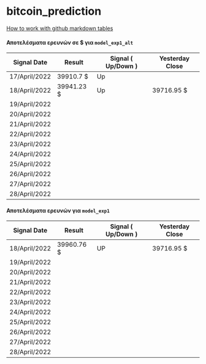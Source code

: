 # bitcoin_prediction


[How to work with github markdown tables](https://www.pluralsight.com/guides/working-tables-github-markdown)

#### Αποτελέσματα ερευνών σε $ για `model_exp1_alt`

| Signal Date   | Result     | Signal ( Up/Down ) | Yesterday Close | 
|---------------|------------|---------|---------| 
| 17/April/2022 | 39910.7 $  | Up      |           |   
| 18/April/2022 | 39941.23 $ | Up      | 39716.95 $ |
| 19/April/2022 |            |         |           |
| 20/April/2022 |            |         |           |
| 21/April/2022 |            |         |           |
| 22/April/2022 |            |         |           |
| 23/April/2022 |            |         |           |
| 24/April/2022 |            |         |           |
| 25/April/2022 |            |         |           |
| 26/April/2022 |            |         |           |
| 27/April/2022 |            |         |           |
| 28/April/2022 |            |         |           |


#### Αποτελέσματα ερευνών για `model_exp1`

| Signal Date | Result | Signal ( Up/Down ) | Yesterday Close | 
|---------------|------------|---------|---------| 
| 18/April/2022 | 39960.76 $ | UP | 39716.95 $ |
| 19/April/2022 | | | |
| 20/April/2022 | | | |
| 21/April/2022 | | | |
| 22/April/2022 | | | |
| 23/April/2022 | | | |
| 24/April/2022 | | | |
| 25/April/2022 | | | |
| 26/April/2022 | | | |
| 27/April/2022 | | | |
| 28/April/2022 | | | |
